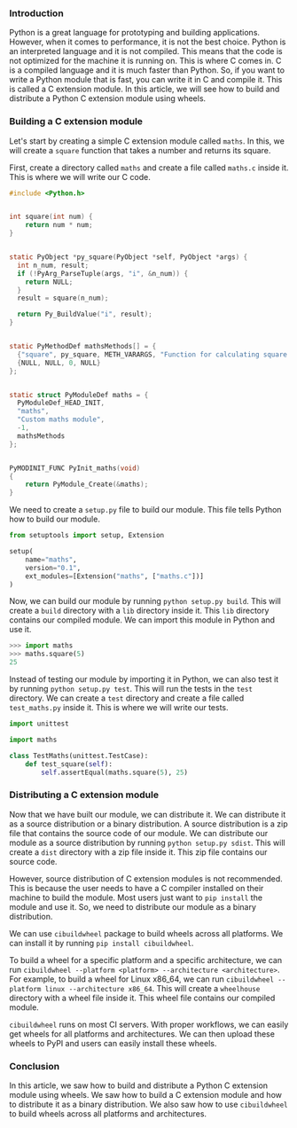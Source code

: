 <!--
.. title: Build & Distribute a Python C Extension Module
.. slug: build-distribute-a-python-c-extension-module
.. date: 2022-10-30 07:31:29 UTC+05:30
.. tags: python, c
.. category: programming
.. link: 
.. description: How to build and distribute a Python C extension module using wheels
.. type: text
-->

### Introduction

Python is a great language for prototyping and building applications. However, when it comes to performance, it is not the best choice. Python is an interpreted language and it is not compiled. This means that the code is not optimized for the machine it is running on. This is where C comes in. C is a compiled language and it is much faster than Python. So, if you want to write a Python module that is fast, you can write it in C and compile it. This is called a C extension module. In this article, we will see how to build and distribute a Python C extension module using wheels.


### Building a C extension module

Let's start by creating a simple C extension module called `maths`. In this, we will create a `square` function that takes a number and returns its square.

First, create a directory called `maths` and create a file called `maths.c` inside it. This is where we will write our C code.

```c
#include <Python.h>


int square(int num) {
    return num * num;
}


static PyObject *py_square(PyObject *self, PyObject *args) {
  int n_num, result;
  if (!PyArg_ParseTuple(args, "i", &n_num)) {
    return NULL;
  }
  result = square(n_num);

  return Py_BuildValue("i", result);
}


static PyMethodDef mathsMethods[] = {
  {"square", py_square, METH_VARARGS, "Function for calculating square in C"},
  {NULL, NULL, 0, NULL}
};


static struct PyModuleDef maths = {
  PyModuleDef_HEAD_INIT,
  "maths",
  "Custom maths module",
  -1,
  mathsMethods
};


PyMODINIT_FUNC PyInit_maths(void)
{
    return PyModule_Create(&maths);
}
```

We need to create a `setup.py` file to build our module. This file tells Python how to build our module.

```python
from setuptools import setup, Extension

setup(
    name="maths",
    version="0.1",
    ext_modules=[Extension("maths", ["maths.c"])]
)
```

Now, we can build our module by running `python setup.py build`. This will create a `build` directory with a `lib` directory inside it.
This `lib` directory contains our compiled module. We can import this module in Python and use it.

```python
>>> import maths
>>> maths.square(5)
25
```

Instead of testing our module by importing it in Python, we can also test it by running `python setup.py test`. This will run the tests in the `test` directory. We can create a `test` directory and create a file called `test_maths.py` inside it. This is where we will write our tests.

```python
import unittest

import maths

class TestMaths(unittest.TestCase):
    def test_square(self):
        self.assertEqual(maths.square(5), 25)

```

### Distributing a C extension module

Now that we have built our module, we can distribute it. We can distribute it as a source distribution or a binary distribution. A source distribution is a zip file that contains the source code of our module. We can distribute our module as a source distribution by running `python setup.py sdist`. This will create a `dist` directory with a zip file inside it. This zip file contains our source code.

However, source distribution of C extension modules is not recommended. This is because the user needs to have a C compiler installed on their machine to build the module. Most users just want to `pip install` the module and use it. So, we need to distribute our module as a binary distribution.

We can use `cibuildwheel` package to build wheels across all platforms. We can install it by running `pip install cibuildwheel`.

To build a wheel for a specific platform and a specific architecture, we can run `cibuildwheel --platform <platform> --architecture <architecture>`. For example, to build a wheel for Linux x86_64, we can run `cibuildwheel --platform linux --architecture x86_64`. This will create a `wheelhouse` directory with a wheel file inside it. This wheel file contains our compiled module.

`cibuildwheel` runs on most CI servers. With proper workflows, we can easily get wheels for all platforms and architectures. We can then upload these wheels to PyPI and users can easily install these wheels.

### Conclusion

In this article, we saw how to build and distribute a Python C extension module using wheels. We saw how to build a C extension module and how to distribute it as a binary distribution. We also saw how to use `cibuildwheel` to build wheels across all platforms and architectures.

